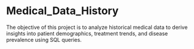 # Medical_Data_History
The objective of this project is to analyze historical medical data to derive insights into patient demographics, treatment trends, and disease prevalence using SQL queries.
